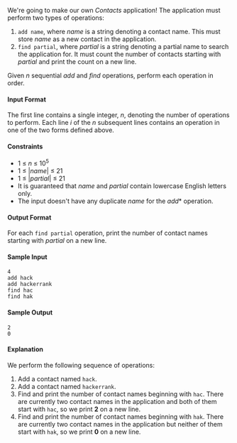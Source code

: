We're going to make our own *Contacts* application! The application must perform two types of operations:

1. `add name`, where *name* is a string denoting a contact name. This must store *name* as a new contact in the application.
2. `find partial`, where *partial* is a string denoting a partial name to search the application for. It must count the number of contacts starting with *partial* and print the count on a new line.

Given *n* sequential *add* and *find* operations, perform each operation in order.

#### Input Format

The first line contains a single integer, *n*, denoting the number of operations to perform. 
Each line *i* of the *n* subsequent lines contains an operation in one of the two forms defined above.

#### Constraints

* 1 ≤ *n* ≤ 10<sup>5</sup>
* 1 ≤ |*name*| ≤ 21
* 1 ≤ |*partial*| ≤ 21
* It is guaranteed that *name* and *partial* contain lowercase English letters only.
* The input doesn't have any duplicate *name* for the *add** operation.

#### Output Format

For each `find partial` operation, print the number of contact names starting with *partial* on a new line.

#### Sample Input

    4
    add hack
    add hackerrank
    find hac
    find hak

#### Sample Output

    2
    0

#### Explanation

We perform the following sequence of operations:

1. Add a contact named `hack`.
2. Add a contact named `hackerrank`.
3. Find and print the number of contact names beginning with `hac`. There are currently two contact names in the application and both of them start with `hac`, so we print **2** on a new line.
4. Find and print the number of contact names beginning with `hak`. There are currently two contact names in the application but neither of them start with `hak`, so we print **0** on a new line.